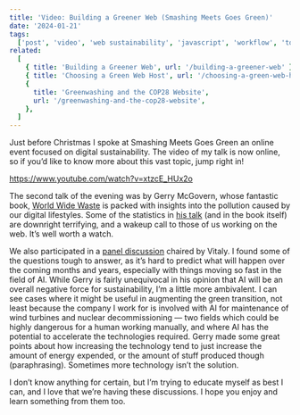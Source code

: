 ```yaml
---
title: 'Video: Building a Greener Web (Smashing Meets Goes Green)'
date: '2024-01-21'
tags:
  ['post', 'video', 'web sustainability', 'javascript', 'workflow', 'tooling']
related:
  [
    { title: 'Building a Greener Web', url: '/building-a-greener-web' },
    { title: 'Choosing a Green Web Host', url: '/choosing-a-green-web-host' },
    {
      title: 'Greenwashing and the COP28 Website',
      url: '/greenwashing-and-the-cop28-website',
    },
  ]
---
```


Just before Christmas I spoke at Smashing Meets Goes Green an online event focused on digital sustainability. The video of my talk is now online, so if you’d like to know more about this vast topic, jump right in!

https://www.youtube.com/watch?v=xtzcE_HUx2o

The second talk of the evening was by Gerry McGovern, whose fantastic book, [World Wide Waste](https://gerrymcgovern.com/world-wide-waste/) is packed with insights into the pollution caused by our digital lifestyles. Some of the statistics in [his talk](https://www.youtube.com/watch?v=owgJgRo8M9s) (and in the book itself) are downright terrifying, and a wakeup call to those of us working on the web. It’s well worth a watch.

We also participated in a [panel discussion](https://www.youtube.com/watch?v=X3nxBhhTjwI) chaired by Vitaly. I found some of the questions tough to answer, as it’s hard to predict what will happen over the coming months and years, especially with things moving so fast in the field of AI. While Gerry is fairly unequivocal in his opinion that AI will be an overall negative force for sustainability, I’m a little more ambivalent. I can see cases where it might be useful in augmenting the green transition, not least because the company I work for is involved with AI for maintenance of wind turbines and nuclear decommissioning — two fields which could be highly dangerous for a human working manually, and where AI has the potential to accelerate the technologies required. Gerry made some great points about how increasing the technology tend to just increase the amount of energy expended, or the amount of stuff produced though (paraphrasing). Sometimes more technology isn’t the solution.

I don’t know anything for certain, but I’m trying to educate myself as best I can, and I love that we’re having these discussions. I hope you enjoy and learn something from them too.
